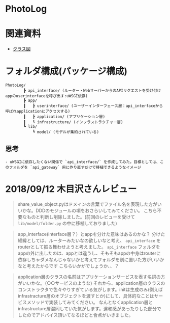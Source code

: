 # PhotoLog


# 関連資料
 - [クラス図](https://www.draw.io/#G1EhqOFW9AxzTAZph284v3WfBPos__Qgrv)

# フォルダ構成(パッケージ構成)
```
PhotoLog/
		┣ api_interface/ (ルーター・WebサーバーからのAPIリクエストを受け付けappのuserinterfaceを呼び出す:uWSGI依存)
		┣ app/
		┃	┣ userinterface/ (ユーザーインターフェース層：api_interfaceから呼ばれapplicationにアクセスする)
		┃	┣ application/ (アプリケーション層)
		┃	┗ infrastructure/ (インフラストラクチャー層)
		┗ lib/
			┗ model/ (モデルが集約されている)
```
<!--
フォルダ構成図制作用記号
┣ ┠ ┝ ├
┫ ┨ ┥ ┤ 
│ ┃
─ ━
┌ ┏ ┓ ┐
└ ┗ ┛ ┘
-->
## 思考
	- uWSGIに依存したくない関係で `api_interface/` を作成してみた。目標としては、このフォルダを `api_gateway` 用に作り直すだけで移植できるようなイメージ


# 2018/09/12 木目沢さんレビュー
> share_value_object.pyはドメインの言葉でファイル名を表現した方がいいかな。DDDのモジュールの項をおさらいしてみてください。
	こちら不要なものと判断し削除しました。(前回のレビューを受けて `lib/model/folder.py` の中に移植しておりました)

> app_interface(interface層？）とappを分けた意味はあるのかな？
	分けた経緯としては、ルーターみたいなの欲しいなと考え、 `api_interface` をrouterとして振る舞わせようと考えました。
	`api_interface` フォルダをappの外に出したのは、appとは違うし、そもそもappの中身はrouterに依存しちゃダメなんじゃないかと考えてフォルダを別に置いた方がいいかなと考えたからです
	こちらいかがでしょうか、、？

> application層のクラスの名前はアプリケーションサービスを表す名詞の方がいいかな。（○○サービスのような)
> それから、application層のクラスのコンストラクタで色々やりすぎている気がします。initは生成のみ(例えばinfrastracture層のオブジェクトを渡すとか)にして、具体的なことはサービスメソッドで実装してみてください。
	なんとなくapplication層とinfrastructure層混同していた気がします。違和感があったりした部分でしたのでアドバイス頂いてなるほどと合点がいきました。
